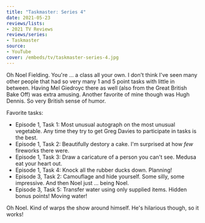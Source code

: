 ```yaml
---
title: "Taskmaster: Series 4"
date: 2021-05-23
reviews/lists:
- 2021 TV Reviews
reviews/series:
- Taskmaster
source:
- YouTube
cover: /embeds/tv/taskmaster-series-4.jpg
---
```

Oh Noel Fielding. You're ... a class all your own. I don't think I've seen many other people that had so very many 1 and 5 point tasks with little in between. Having Mel Giedroyc there as well (also from the Great British Bake Off) was extra amusing. Another favorite of mine though was Hugh Dennis. So very British sense of humor. 

Favorite tasks: 

* Episode 1, Task 1: Most unusual autograph on the most unusual vegetable. Any time they try to get Greg Davies to participate in tasks is the best. 
* Episode 1, Task 2: Beautifully destory a cake. I'm surprised at how *few* fireworks there were.
* Episode 1, Task 3: Draw a caricature of a person you can't see. Medusa eat your heart out. 
* Episode 1, Task 4: Knock all the rubber ducks down. Planning!
* Episode 3, Task 2: Camouflage and hide yourself. Some silly, some impressive. And then Noel just ... being Noel. 
* Episode 3, Task 5: Transfer water using only supplied items. Hidden bonus points! Moving water!

Oh Noel. Kind of warps the show around himself. He's hilarious though, so it works!